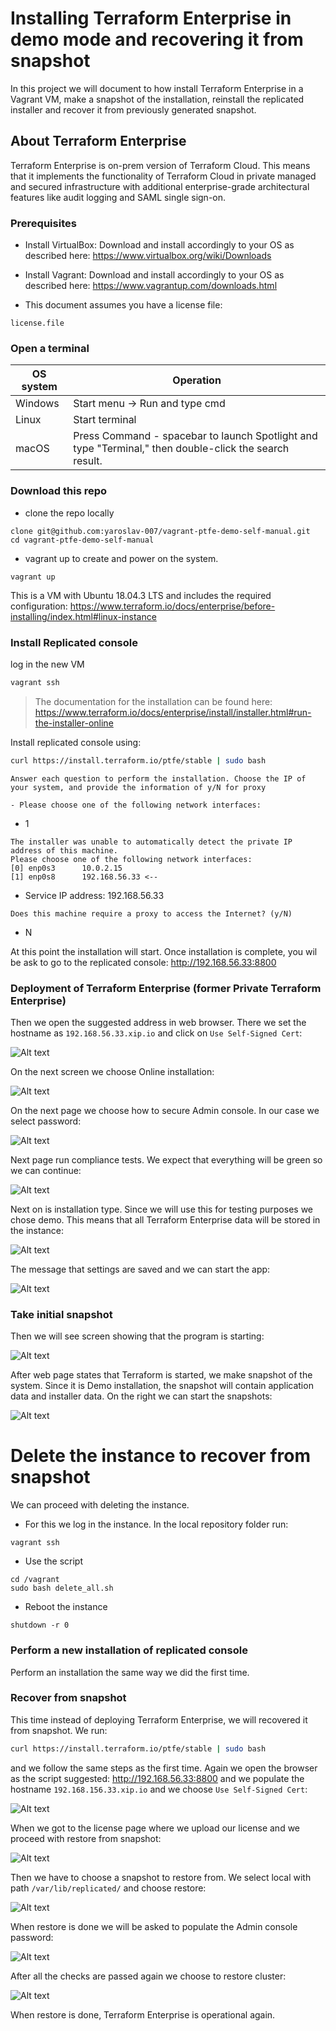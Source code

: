 # Installing Terraform Enterprise in demo mode and recovering it from snapshot 

In this project we will document to how install Terraform Enterprise in a Vagrant VM, make a snapshot of the installation, reinstall the replicated installer and recover it from previously generated snapshot.

## About Terraform Enterprise
Terraform Enterprise is on-prem version of Terraform Cloud. This means that it implements the functionality of Terraform Cloud in private managed and secured infrastructure with additional enterprise-grade architectural features like audit logging and SAML single sign-on.


### Prerequisites
 - Install VirtualBox:
Download and install accordingly to your OS as described here:
https://www.virtualbox.org/wiki/Downloads

 - Install Vagrant:
Download and install accordingly to your OS as described here:
https://www.vagrantup.com/downloads.html

 - This document assumes you have a license file:
```
license.file
```


### Open a terminal


 OS system | Operation
 ------------ | -------------
| Windows | Start menu -> Run and type cmd |
| Linux  |Start terminal |
| macOS | Press Command - spacebar to launch Spotlight and type "Terminal," then double-click the search result. |

### Download this repo
- clone the repo locally
```
clone git@github.com:yaroslav-007/vagrant-ptfe-demo-self-manual.git
cd vagrant-ptfe-demo-self-manual
```

- vagrant up  to create and power on the system.
 ```
 vagrant up
 ```

This is a VM with Ubuntu 18.04.3 LTS and includes the required configuration:
https://www.terraform.io/docs/enterprise/before-installing/index.html#linux-instance

### Install Replicated console
log in the new VM
```bash
vagrant ssh
```

> The documentation for the installation can be found here:  https://www.terraform.io/docs/enterprise/install/installer.html#run-the-installer-online
 
Install replicated console using:

```bash
curl https://install.terraform.io/ptfe/stable | sudo bash
```

```
Answer each question to perform the installation. Choose the IP of your system, and provide the information of y/N for proxy

- Please choose one of the following network interfaces:
```
 - 1


```
The installer was unable to automatically detect the private IP address of this machine.
Please choose one of the following network interfaces:
[0] enp0s3      10.0.2.15
[1] enp0s8      192.168.56.33 <--
```

- Service IP address: 192.168.56.33

```
Does this machine require a proxy to access the Internet? (y/N)
```
 - N


At this point the installation will start.
Once installation is complete, you wil be ask to go to the replicated console:
http://192.168.56.33:8800


### Deployment of Terraform Enterprise (former Private Terraform Enterprise)

Then we open the suggested address in web browser.
There we set the hostname as `192.168.56.33.xip.io` and click on `Use Self-Signed Cert`:

![Alt text](./screenshots/init-screen.png)

On the next screen we choose Online installation:

![Alt text](./screenshots/installation-type.png)

On the next page we choose how to secure Admin console. In our case we select password:

![Alt text](./screenshots/admin-console-password.png)

Next page run compliance tests. We expect that everything will be green so we can continue:

![Alt text](./screenshots/checks.png)

Next on is installation type. Since we will use this for testing purposes we chose demo. This means that all Terraform Enterprise data will be stored in the instance:

![Alt text](./screenshots/installation-demo.png)

The message that settings are saved and we can start the app:

![Alt text](./screenshots/setting-saved.png)

### Take initial snapshot

Then we will see screen showing that the program is starting:

![Alt text](./screenshots/starting-app.png)

After web page states that Terraform is started, we make snapshot of the system. Since it is Demo installation, the snapshot will contain application data and installer data. On the right we can start the snapshots:

![Alt text](./screenshots/snapshotting.png)

# Delete the instance to recover from snapshot

We can proceed with deleting the instance. 

- For this we log in the instance. In the local repository folder run:
```
vagrant ssh
```

- Use the script
```
cd /vagrant
sudo bash delete_all.sh
```

- Reboot the instance
```
shutdown -r 0
```

### Perform a new installation of replicated console

Perform an installation the same way we did the first time.

### Recover from snapshot
This time instead of deploying Terraform Enterprise, we will recovered it from snapshot. We run:

```bash
curl https://install.terraform.io/ptfe/stable | sudo bash
```
 and we follow the same steps as the first time. Again we open the browser as the script suggested: http://192.168.56.33:8800 and we populate the hostname `192.168.156.33.xip.io` and we choose `Use Self-Signed Cert`:


![Alt text](./screenshots/init-screen.png)

When we got to the license page where we upload our license and we proceed with restore from snapshot:

 ![Alt text](./screenshots/license.png)

Then we have to choose a snapshot to restore from. We select local with path `/var/lib/replicated/` and choose restore:

![Alt text](./screenshots/restore-snapshot.png)

When restore is done we will be asked to populate the Admin console password:

![Alt text](./screenshots/restore-done.png)

After all the checks are passed again we choose to restore cluster:

![Alt text](./screenshots/restore-cluster.png)

When restore is done, Terraform Enterprise is operational again.